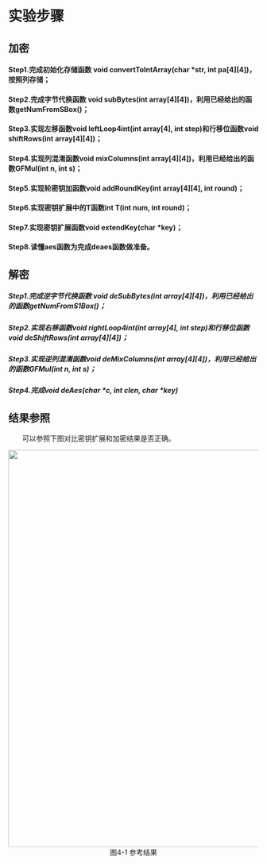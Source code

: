# 实验步骤

## 加密

#### Step1.完成初始化存储函数 void convertToIntArray(char *str, int pa[4][4])，按照列存储；
#### Step2.完成字节代换函数 void subBytes(int array[4][4])，利用已经给出的函数getNumFromSBox()；
#### Step3.实现左移函数void leftLoop4int(int array[4], int step)和行移位函数void shiftRows(int array[4][4])；
#### Step4.实现列混淆函数void mixColumns(int array[4][4])，利用已经给出的函数GFMul(int n, int s)；
#### Step5.实现轮密钥加函数void addRoundKey(int array[4][4], int round)；
#### Step6.实现密钥扩展中的T函数int T(int num, int round)；
#### Step7.实现密钥扩展函数void extendKey(char *key)；
#### Step8.读懂aes函数为完成deaes函数做准备。

## 解密

##### Step1.完成逆字节代换函数 void deSubBytes(int array[4][4])，利用已经给出的函数getNumFromS1Box()；
##### Step2.实现右移函数void rightLoop4int(int array[4], int step)和行移位函数void deShiftRows(int array[4][4])；
##### Step3.实现逆列混淆函数void deMixColumns(int array[4][4])，利用已经给出的函数GFMul(int n, int s)；
##### Step4.完成void deAes(char *c, int clen, char *key)

## 结果参照
&emsp;&emsp;可以参照下图对比密钥扩展和加密结果是否正确。

<center><img src="../assets/4-1.png" width = 800></center>
<center>图4-1 参考结果</center>

